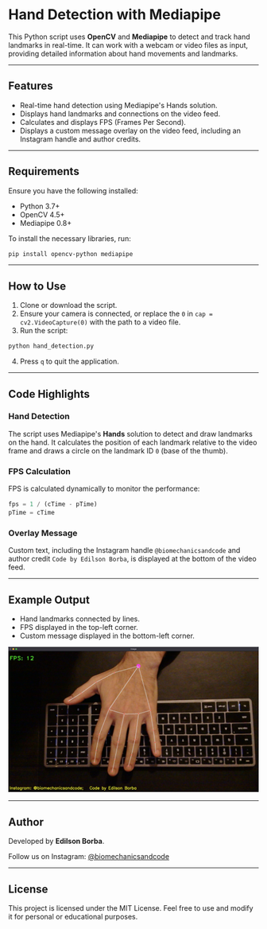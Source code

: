 # Hand Detection with Mediapipe

This Python script uses **OpenCV** and **Mediapipe** to detect and track hand landmarks in real-time. It can work with a webcam or video files as input, providing detailed information about hand movements and landmarks.

---

## Features

- Real-time hand detection using Mediapipe's Hands solution.
- Displays hand landmarks and connections on the video feed.
- Calculates and displays FPS (Frames Per Second).
- Displays a custom message overlay on the video feed, including an Instagram handle and author credits.

---

## Requirements

Ensure you have the following installed:

- Python 3.7+
- OpenCV 4.5+
- Mediapipe 0.8+

To install the necessary libraries, run:

```bash
pip install opencv-python mediapipe
```

---

## How to Use

1. Clone or download the script.
2. Ensure your camera is connected, or replace the `0` in `cap = cv2.VideoCapture(0)` with the path to a video file.
3. Run the script:

```bash
python hand_detection.py
```

4. Press `q` to quit the application.

---

## Code Highlights

### Hand Detection
The script uses Mediapipe's **Hands** solution to detect and draw landmarks on the hand. It calculates the position of each landmark relative to the video frame and draws a circle on the landmark ID `0` (base of the thumb).

### FPS Calculation
FPS is calculated dynamically to monitor the performance:

```python
fps = 1 / (cTime - pTime)
pTime = cTime
```

### Overlay Message
Custom text, including the Instagram handle `@biomechanicsandcode` and author credit `Code by Edilson Borba`, is displayed at the bottom of the video feed.

---

## Example Output

- Hand landmarks connected by lines.
- FPS displayed in the top-left corner.
- Custom message displayed in the bottom-left corner.

![Hand Detection Example](example_hand.png)


---

## Author

Developed by **Edilson Borba**.

Follow us on Instagram: [@biomechanicsandcode](https://www.instagram.com/biomechanicsandcode)

---

## License

This project is licensed under the MIT License. Feel free to use and modify it for personal or educational purposes.

